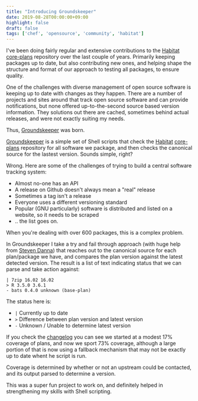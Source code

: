 ```yaml
---
title: "Introducing Groundskeeper"
date: 2019-08-28T00:00:00+09:00
highlight: false
draft: false
tags: ['chef', 'opensource', 'community', 'habitat']
---
```


I've been doing fairly regular and extensive contributions to the [Habitat][habitat] [core-plans][core-plans] repository over the last couple of years. Primarily keeping packages up to date, but also contributing new ones, and helping shape the structure and format of our approach to testing all packages, to ensure quality.

One of the challenges with diverse management of open source software is keeping up to date with changes as they happen. There are a number of projects and sites around that track open source software and can provide notifications, but none offered up-to-the-second source based version information. They solutions out there are cached, sometimes behind actual releases, and were not exactly suiting my needs.

Thus, [Groundskeeper][groundskeeper] was born.

[Groundskeeper][groundskeeper] is a simple set of Shell scripts that check the [Habitat][habitat] [core-plans][core-plans] repository for all software we package, and then checks the canonical source for the lastest version. Sounds simple, right?

Wrong. Here are some of the challenges of trying to build a central software tracking system:

* Almost no-one has an API
* A release on Github doesn't always mean a "real" release
* Sometimes a tag isn't a release
* Everyone uses a different versioning standard
* Popular (GNU particularly) software is distributed and listed on a website, so it needs to be scraped
* .. the list goes on.

When you're dealing with over 600 packages, this is a complex problem.

In Groundskeeper I take a try and fail through approach (with huge help from [Steven Danna][stevendanna]) that reaches out to the canonical source for each plan/package we have, and compares the plan version against the latest detected version. The result is a list of text indicating status that we can parse and take action against:

```text
| 7zip 16.02 16.02 
> R 3.5.0 3.6.1 
- bats 0.4.0 unknown (base-plan)
```

The status here is:

* `|` Currently up to date
* `>` Difference between plan version and latest version
* `-` Unknown / Unable to determine latest version

If you check the [changelog][changelog] you can see we started at a modest 17% coverage of plans, and now we sport 73% coverage, although a large portion of that is now using a fallback mechanism that may not be exactly up to date whent he script is run.

Coverage is determined by whether or not an upstream could be contacted, and its output parsed to determine a version.

This was a super fun project to work on, and definitely helped in strengthening my skills with Shell scripting.

[habitat]: https://habitat.sh "Chef Habitat"
[core-plans]: https://github.com/habitat-sh/core-plans "Habitat core-plans repository"
[groundskeeper]: https://github.com/predominant/groundskeeper "Groundskeeper repository"
[stevendanna]: https://github.com/stevendanna "Steven Danna"
[changelog]: https://github.com/predominant/groundskeeper/blob/master/CHANGELOG.md "Groundskeeper changelog"
